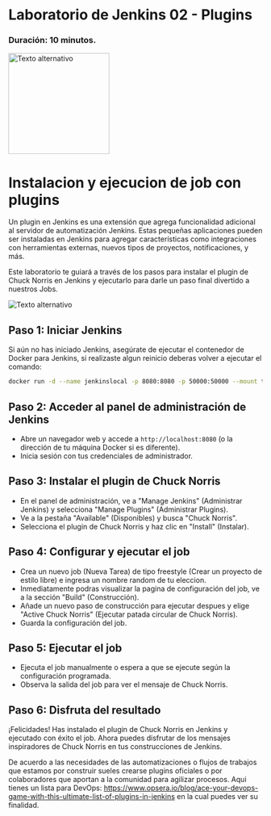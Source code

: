 # Laboratorio de Jenkins 02 - Plugins
### Duración: 10 minutos.
<img src="https://www.jenkins.io/images/logos/cosmonaut/cosmonaut.png" alt="Texto alternativo" width="200"/>

# Instalacion y ejecucion de job con plugins


Un plugin en Jenkins es una extensión que agrega funcionalidad adicional al servidor de automatización Jenkins. Estas pequeñas aplicaciones pueden ser instaladas en Jenkins para agregar características como integraciones con herramientas externas, nuevos tipos de proyectos, notificaciones, y más.

Este laboratorio te guiará a través de los pasos para instalar el plugin de Chuck Norris en Jenkins y ejecutarlo para darle un paso final divertido a nuestros Jobs.

<img src="https://github.com/munozhassel/jenkins-learning/blob/main/img/jenkins-labs-lab-02.1.chucknorris_alert.jpg" alt="Texto alternativo">

## Paso 1: Iniciar Jenkins

Si aún no has iniciado Jenkins, asegúrate de ejecutar el contenedor de Docker para Jenkins, si realizaste algun reinicio deberas volver a ejecutar el comando:

```bash
docker run -d --name jenkinslocal -p 8080:8080 -p 50000:50000 --mount type=volume,src=jenkinsvl,dst=/var/jenkins_home jenkins/jenkins
```

## Paso 2: Acceder al panel de administración de Jenkins

- Abre un navegador web y accede a `http://localhost:8080` (o la dirección de tu máquina Docker si es diferente).
- Inicia sesión con tus credenciales de administrador.

## Paso 3: Instalar el plugin de Chuck Norris

- En el panel de administración, ve a "Manage Jenkins" (Administrar Jenkins) y selecciona "Manage Plugins" (Administrar Plugins).
- Ve a la pestaña "Available" (Disponibles) y busca "Chuck Norris".
- Selecciona el plugin de Chuck Norris y haz clic en "Install" (Instalar).

## Paso 4: Configurar y ejecutar el job

- Crea un nuevo job (Nueva Tarea) de tipo freestyle (Crear un proyecto de estilo libre) e ingresa un nombre random de tu eleccion.
- Inmediatamente podras visualizar la pagina de configuración del job, ve a la sección "Build" (Construcción).
- Añade un nuevo paso de construcción para ejecutar despues y elige "Active Chuck Norris" (Ejecutar patada circular de Chuck Norris).
- Guarda la configuración del job.

## Paso 5: Ejecutar el job

- Ejecuta el job manualmente o espera a que se ejecute según la configuración programada.
- Observa la salida del job para ver el mensaje de Chuck Norris.

## Paso 6: Disfruta del resultado

¡Felicidades! Has instalado el plugin de Chuck Norris en Jenkins y ejecutado con éxito el job. Ahora puedes disfrutar de los mensajes inspiradores de Chuck Norris en tus construcciones de Jenkins.

De acuerdo a las necesidades de las automatizaciones o flujos de trabajos que estamos por construir sueles crearse plugins oficiales o por colaboradores que aportan a la comunidad para agilizar procesos. Aqui tienes un lista para DevOps: https://www.opsera.io/blog/ace-your-devops-game-with-this-ultimate-list-of-plugins-in-jenkins en la cual puedes ver su finalidad.